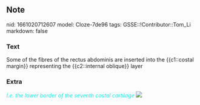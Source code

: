 ## Note
nid: 1661020712607
model: Cloze-7de96
tags: GSSE::!Contributor::Tom_Li
markdown: false

### Text
<div>
  Some of the fibres of the rectus abdominis are inserted into the
  {{c1::costal margin}} representing the {{c2::internal oblique}}
  layer
</div>

### Extra
<i><font color="#1DE7E5">I.e. the lower border of the seventh
costal cartilage</font></i> <img src= 
"paste-7f97fdc6d2706fbed34ee8ea7e1719077b645ce7.jpg">
